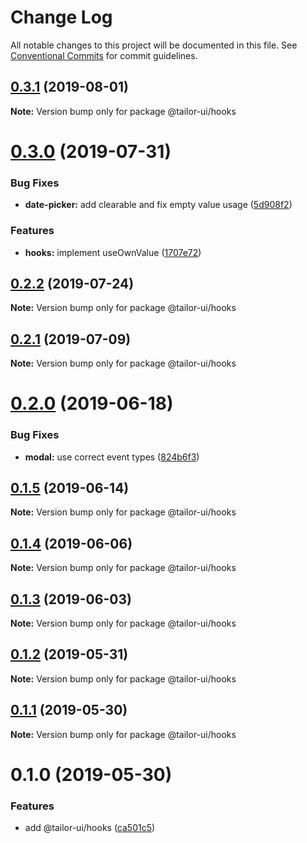 # Change Log

All notable changes to this project will be documented in this file.
See [Conventional Commits](https://conventionalcommits.org) for commit guidelines.

## [0.3.1](https://github.com/Yoctol/tailor-ui/compare/@tailor-ui/hooks@0.3.0...@tailor-ui/hooks@0.3.1) (2019-08-01)

**Note:** Version bump only for package @tailor-ui/hooks





# [0.3.0](https://github.com/Yoctol/tailor-ui/compare/@tailor-ui/hooks@0.2.2...@tailor-ui/hooks@0.3.0) (2019-07-31)


### Bug Fixes

* **date-picker:** add clearable and fix empty value usage ([5d908f2](https://github.com/Yoctol/tailor-ui/commit/5d908f2))


### Features

* **hooks:** implement useOwnValue ([1707e72](https://github.com/Yoctol/tailor-ui/commit/1707e72))





## [0.2.2](https://github.com/Yoctol/tailor-ui/compare/@tailor-ui/hooks@0.2.1...@tailor-ui/hooks@0.2.2) (2019-07-24)

**Note:** Version bump only for package @tailor-ui/hooks





## [0.2.1](https://github.com/Yoctol/tailor-ui/compare/@tailor-ui/hooks@0.2.0...@tailor-ui/hooks@0.2.1) (2019-07-09)

**Note:** Version bump only for package @tailor-ui/hooks





# [0.2.0](https://github.com/Yoctol/tailor-ui/compare/@tailor-ui/hooks@0.1.5...@tailor-ui/hooks@0.2.0) (2019-06-18)


### Bug Fixes

* **modal:** use correct event types ([824b6f3](https://github.com/Yoctol/tailor-ui/commit/824b6f3))





## [0.1.5](https://github.com/Yoctol/tailor-ui/compare/@tailor-ui/hooks@0.1.4...@tailor-ui/hooks@0.1.5) (2019-06-14)

**Note:** Version bump only for package @tailor-ui/hooks





## [0.1.4](https://github.com/Yoctol/tailor-ui/compare/@tailor-ui/hooks@0.1.3...@tailor-ui/hooks@0.1.4) (2019-06-06)

**Note:** Version bump only for package @tailor-ui/hooks





## [0.1.3](https://github.com/Yoctol/tailor-ui/compare/@tailor-ui/hooks@0.1.2...@tailor-ui/hooks@0.1.3) (2019-06-03)

**Note:** Version bump only for package @tailor-ui/hooks





## [0.1.2](https://github.com/Yoctol/tailor-ui/compare/@tailor-ui/hooks@0.1.1...@tailor-ui/hooks@0.1.2) (2019-05-31)

**Note:** Version bump only for package @tailor-ui/hooks





## [0.1.1](https://github.com/Yoctol/tailor-ui/compare/@tailor-ui/hooks@0.1.0...@tailor-ui/hooks@0.1.1) (2019-05-30)

**Note:** Version bump only for package @tailor-ui/hooks

# 0.1.0 (2019-05-30)

### Features

- add @tailor-ui/hooks ([ca501c5](https://github.com/Yoctol/tailor-ui/commit/ca501c5))
